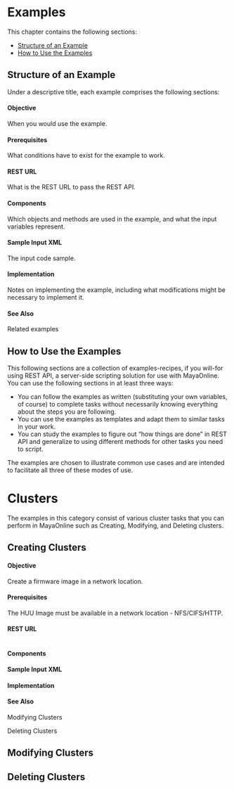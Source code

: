 # Examples

This chapter contains the following sections:

* [Structure of an Example](#structure-of-an-example)
* [How to Use the Examples](#how-to-use-the-examples)

## Structure of an Example

Under a descriptive title, each example comprises the following sections:

#### Objective

When you would use the example.

#### Prerequisites

What conditions have to exist for the example to work.

#### REST URL

What is the REST URL to pass the REST API.

#### Components

Which objects and methods are used in the example, and what the input variables represent.

#### Sample Input XML

The input code sample.

#### Implementation

Notes on implementing the example, including what modifications might be necessary to implement it.

#### See Also

Related examples

## How to Use the Examples

This following sections are a collection of examples-recipes, if you will-for using REST API, a server-side scripting solution for use with MayaOnline. You can use the following sections in at least three ways:

* You can follow the examples as written \(substituting your own variables, of course\) to complete tasks without necessarily knowing everything about the steps you are following.
* You can use the examples as templates and adapt them to similar tasks in your work.
* You can study the examples to figure out “how things are done” in REST API and generalize to using different methods for other tasks you need to script.

The examples are chosen to illustrate common use cases and are intended to facilitate all three of these modes of use.

# Clusters

The examples in this category consist of various cluster tasks that you can perform in MayaOnline such as Creating, Modifying, and Deleting clusters.

## Creating Clusters

#### Objective

Create a firmware image in a network location.

#### Prerequisites

The HUU Image must be available in a network location - NFS/CIFS/HTTP.

#### REST URL

```

```

#### Components



#### Sample Input XML



#### Implementation



#### See Also

Modifying Clusters

Deleting Clusters



## Modifying Clusters



## Deleting Clusters







